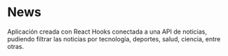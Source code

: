 # News

Aplicación creada con React Hooks conectada a una API de noticias, pudiendo filtrar las noticias por tecnología, deportes, salud, ciencia, entre otras.

